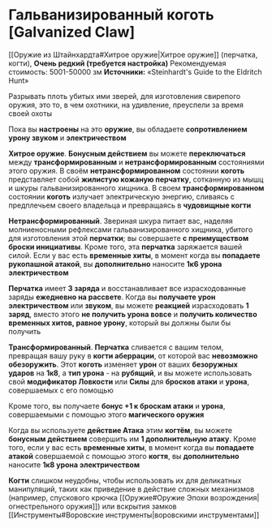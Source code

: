 # Гальванизированный коготь [Galvanized Claw]

[[Оружие из Штайнхардта#Хитрое оружие|Хитрое оружие]] (перчатка, когти), **Очень редкий (требуется настройка)**
Рекомендуемая стоимость: 5001-50000 зм
**Источники:** «Steinhardt's Guide to the Eldritch Hunt»

Разрывать плоть убитых ими зверей, для изготовления свирепого оружия, это то, в чем охотники, на удивление, преуспели за время своей охоты

Пока вы **настроены** на это **оружие**, вы обладаете **сопротивлением урону звуком** и **электричеством**

**Хитрое оружие**. **Бонусным действием** вы можете **переключаться** между **трансформированным** и **нетрансформированным** состояниями этого оружия. В своём **нетрансформированном** состоянии **коготь** представляет собой **жилистую кожаную перчатку**, сотканную из мышц и шкуры гальванизированного хищника. В своем **трансформированном** состоянии **коготь** излучает электрическую энергию, сливаясь с предплечьем своего владельца и превращаясь в **чудовищные когти**

**Нетрансформированный**. Звериная шкура питает вас, наделяя молниеносными рефлексами гальванизированного хищника, убитого для изготовления этой **перчатки**; вы совершаете **с преимуществом броски инициативы**. Кроме того, эта **перчатка** заряжается вашей силой. Если у вас есть **временные хиты**, в момент когда вы **попадаете рукопашной атакой**, вы **дополнительно** наносите **1к6 урона электричеством**

**Перчатка** имеет **3 заряда** и восстанавливает все израсходованные заряды **ежедневно на рассвете**. Когда вы **получаете урон электричеством** или **звуком**, вы можете **реакцией** израсходовать **1 заряд**, вместо этого **не получить урона вовсе** и **получить количество временных хитов, равное урону**, который вы должны были бы получить

**Трансформированный**. **Перчатка** сливается с вашим телом, превращая вашу руку в **когти аберрации**, от которой вас **невозможно обезоружить**. Этот **коготь** изменяет **урон** от ваших **безоружных ударов** на **1к8**, а **тип урона** - на **рубящий**, и вы можете использовать свой **модификатор Ловкости** или **Силы** для **бросков атаки** и **урона**, совершаемых с его помощью

Кроме того, вы получаете **бонус +1 к броскам атаки** и **урона**, совершаемыми с помощью этого **магического оружия**

Когда вы используете **действие Атака** этим **когтём**, вы можете **бонусным действием** совершить им **1 дополнительную атаку**. Кроме того, если у вас есть **временные хиты**, в момент когда вы **попадаете атакой** совершаемой с помощью этого **когтя**, вы **дополнительно** наносите **1к8 урона электричеством**

**Когти** слишком неудобны, чтобы использовать их для деликатных манипуляций, таких как приведение в действие сложных механизмов (например, спускового крючка [[Оружие#Оружие Эпохи возрождения|огнестрельного оружия]]) или вскрытия замков [[Инструменты#Воровские инструменты|воровскими инструментами]]